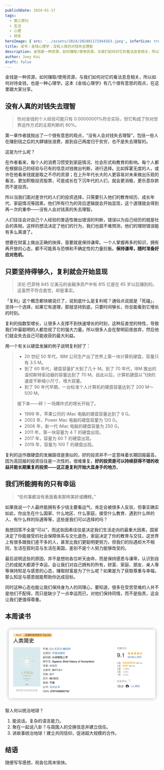 ```yaml
---
publishDate: 2024-01-17
tags:
  - 第三周刊
  - 生活
  - 心理
  - 财务
heroImage: { src: '../assets/2024/202401171944163.jpeg', inferSize: true}
title: 读书｜金钱心理学：没有人真的对钱失去理智
description: 金钱是一种资源，如何赚取/使用资源，与我们如何对它的看法息息相关，所以如何对待金钱，也是一种心理学。
author: Joey Kai
draft: false
---
```

金钱是一种资源，如何赚取/使用资源，与我们如何对它的看法息息相关，所以如何对待金钱，也是一种心理学。这本《金钱心理学》有几个很有意思的观点，在这里跟大家分享。

## 没有人真的对钱失去理智

> 你对金钱的个人经验可能只有 0.00000001%符合实际，但它构成了你对世界运作方式的主观判断的 80%。

第一章作者就抛出了一个很有意思的观点，“没有人会对钱失去理智”，包括一些人在赚到钱之后的大肆铺张浪费，直到自己再度归于贫穷，也不是失去理智的。

这是为什么呢？

在作者看来，每个人的消费习惯受到家庭情况、社会形式和教育的影响。每个人都在根据自己的经验与已有的信息对钱做出判断，进行选择。比如挥霍无度的人，或许在他看来钱就是取之不尽的资源；在上升年代长大的人更容易对未来做出乐观的看法，更加积极投资股票，可是成长在下沉年代的人们，就会更消极，更乐意存款而不是投资。

所以当我们面对差世代的人们的投资选择，只需要引入他们的教育经历、成长年代、家庭情况等因素，他们所有行为的背后逻辑就会开始显现，这个道理就会得到再一次的重申——没有人会对钱真的失去理智。

人们往往会对自己个人经验的普适性做出错误的判断，错误以为自己经历的就是社会的真相，这样的想法决定了他们的行为，我们也就不难预测，他们的理财错误能有多么离谱了。

想要在财富上做出正确的抉择，首要就是保持谦卑。一个人掌握再多的知识，拥有再开放的心态，都不可能真与恐惧和不确定性的力量抗衡。**保持谦卑，随时准备好应对危机**。

## 只要坚持得够久，复利就会开始显现

> 沃伦·巴菲特 845 亿美元的金融净资产中有 815 亿是在 65 岁以后赚到的。这虽然不符合直觉，却是事实。

「复利」这个概念都快被说烂了，说到底什么是复利呢？通俗点说就是「死磕」，坚持一个选择，如果它有道理，那就坚持到底，只要时间够长，你总能看到它增长的时刻。

复利的指数型增长，让很多人支撑不到快速增长的时刻，这种反直觉的特性，导致我们中最聪明的人都忽视了它的强大力量。所以很多人会在黎明前夜放弃，然后他们就会失去自己可能收获的最大利益。

用一个有关以硬盘发展的例子说明复利好了：

> - 20 世纪 50 年代，IBM 公司生产出了世界上第一块计算机硬盘，容量只有 3.5 M。
> - 到了 60 年代，硬盘容量扩大到了几十 M。到了 70 年代，IBM 推出的温彻斯特驱动器的容量达到了 70 M。自此以后，计算机硬盘以飞快的速度不断缩小尺寸，增大容量。
> - 到了 90 年代早期，一台标准个人计算机的硬盘容量达到了 200 M～500 M。
>
> 接下来——砰！一场爆炸式的增长开始了。
>
> - 1999 年，苹果公司的 iMac 电脑的硬盘容量达到了 6 G。
> - 2003 年，Power Mac 电脑的硬盘容量为 120 G。
> - 2006 年，新一代 iMac 电脑的硬盘容量为 250 G。
> - 2011 年，第一块容量为 4 T 的硬盘出现。
> - 2017 年，容量为 60 T 的硬盘出现。
> - 2019 年，容量为 100 T 的硬盘出现。

复利的运作跟硬盘的发展路径是类似的，好的投资并不一定意味着长期回报最高，因为高回报的投资往往是一次性的，很难重复。**好的投资是可以持续获得不错的收益并能长期重复的投资——这正是复利开始大显身手的地方**。

## 我们所能拥有的只有幸运

> “任何事都没有表面看来那样美好或糟糕。”

如果我说一个人最终能拥有多少钱主要看运气，肯定会被很多人反驳，但事实确实如此，你出生在什么国家、什么地区、什么家庭，接受什么教育、遇到什么样的人、有什么样的际遇等等，这些是我们可以选择的吗？

我想回答不全是“可以”，而这些因素往往是决定我们生活走向的最重大因素，国家决定了你能接受的社会保障体系与文化底色，家庭决定了你的教育与交往，这世界上有很多跟我们差不多的人，甚至比我们更聪明更努力，但我们的际遇却大不相同，生活在叙利亚与生活在美国，差别不是个人努力能够改变的。

最后说明这些的原因，并不是想劝各位听天由命，而是保持感恩与谦卑，认识到自己的成就大都源于幸运，会让我们对自己拥有的所有，财富、家庭、朋友、亲人等等保持知足与感恩的心态，赚取财富是为了什么呢？如果是为了获取尊重与幸福，那么知足与感恩就能帮助你达成目标。

同时这种心态也能让我们保持身为人的同理心，要知道，很多在受苦受难的人并不是他们不配得，而只是缺少了一点幸运而已，对他们保持同情，而不是指责，这会让我们更值得尊重。

## 本周读书

![202401171828702](../assets/2024/202401171828702.png)

智人何以统治地球？

1. 能说话。复杂的语言能力。
2. 聚在一起说八卦？与周围人的交换信息并建立信任。
3. 讲故事统治地球！建立共同信仰，促进超大规模的合作。

## 结语

随便写写感想，祝各位周末愉快。
